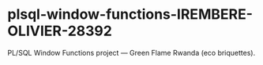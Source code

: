 # plsql-window-functions-IREMBERE-OLIVIER-28392
PL/SQL Window Functions project — Green Flame Rwanda (eco briquettes).
